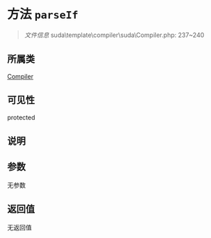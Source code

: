 # 方法 `parseIf`

> *文件信息* suda\template\compiler\suda\Compiler.php: 237~240

## 所属类 

[Compiler](../Compiler.md)

## 可见性

protected

## 说明



## 参数


无参数


## 返回值

无返回值

